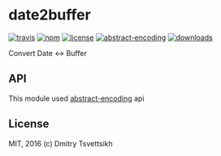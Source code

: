 # date2buffer
[![travis](https://travis-ci.org/ReklatsMasters/date2buffer.svg?style=flat)](https://travis-ci.org/ReklatsMasters/date2buffer)
[![npm](https://img.shields.io/npm/v/date2buffer.svg?style=flat)](https://npmjs.org/package/date2buffer)
[![license](https://img.shields.io/npm/l/date2buffer.svg?style=flat)](https://npmjs.org/package/date2buffer)
[![abstract-encoding](https://img.shields.io/badge/abstract--encoding-compliant-brightgreen.svg?style=flat)](https://github.com/mafintosh/abstract-encoding)
[![downloads](https://img.shields.io/npm/dm/date2buffer.svg?style=flat)](https://npmjs.org/package/date2buffer)

Convert Date <-> Buffer

## API

This module used [abstract-encoding](https://github.com/mafintosh/abstract-encoding) api

## License
MIT, 2016 (c) Dmitry Tsvettsikh
